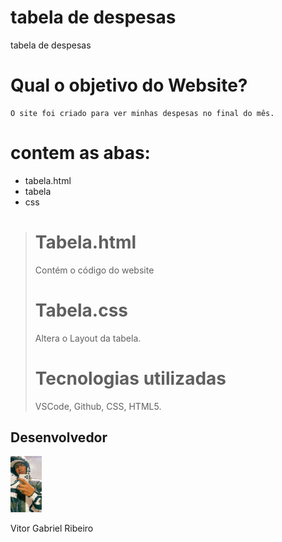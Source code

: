 # tabela de despesas

tabela de despesas
# Qual o objetivo do Website?
    O site foi criado para ver minhas despesas no final do mês.
# contem as abas:
* tabela.html
* tabela
* css
> # Tabela.html
> Contém o código do website
> # Tabela.css
> Altera o Layout da tabela.
> # Tecnologias utilizadas
> VSCode, Github, CSS, HTML5.
## Desenvolvedor

<img src="foto.jpg" width="10%">

Vitor Gabriel Ribeiro

